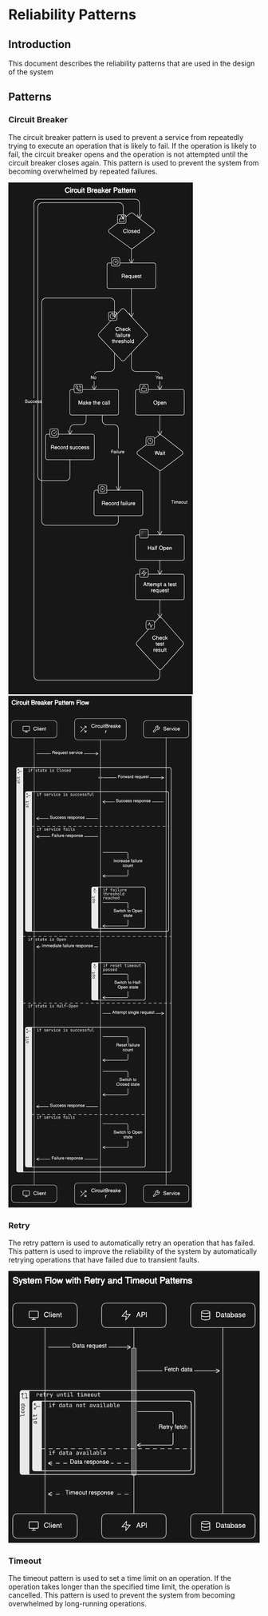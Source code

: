 # Reliability Patterns

## Introduction

This document describes the reliability patterns that are used in the design of the system

## Patterns

### Circuit Breaker

The circuit breaker pattern is used to prevent a service from repeatedly trying to execute an operation that is likely to fail. If the operation is likely to fail, the circuit breaker opens and the operation is not attempted until the circuit breaker closes again. This pattern is used to prevent the system from becoming overwhelmed by repeated failures.

![Circuit Breaker Flowchart](./images/Circuit-breaker-flowchart.png) 
![Circuit Breaker Flowchart](./images/Circuit-breaker-seq.png) 


### Retry

The retry pattern is used to automatically retry an operation that has failed. This pattern is used to improve the reliability of the system by automatically retrying operations that have failed due to transient faults.

![Timeout Sequence Diagram](./images/Timeout-seq.png) 

### Timeout

The timeout pattern is used to set a time limit on an operation. If the operation takes longer than the specified time limit, the operation is cancelled. This pattern is used to prevent the system from becoming overwhelmed by long-running operations.

